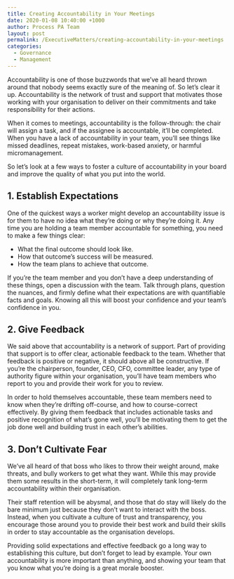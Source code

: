 ```yaml
---
title: Creating Accountability in Your Meetings
date: 2020-01-08 10:40:00 +1000
author: Process PA Team
layout: post
permalink: /ExecutiveMatters/creating-accountability-in-your-meetings
categories:
  - Governance
  - Management
---
```


Accountability is one of those buzzwords that we’ve all heard thrown around that nobody seems exactly sure of the meaning of. So let’s clear it up. Accountability is the network of trust and support that motivates those working with your organisation to deliver on their commitments and take responsibility for their actions.

When it comes to meetings, accountability is the follow-through: the chair will assign a task, and if the assignee is accountable, it’ll be completed. When you have a lack of accountability in your team, you’ll see things like missed deadlines, repeat mistakes, work-based anxiety, or harmful micromanagement.

So let’s look at a few ways to foster a culture of accountability in your board and improve the quality of what you put into the world.

## **1\. Establish Expectations**

One of the quickest ways a worker might develop an accountability issue is for them to have no idea what they’re doing or why they’re doing it. Any time you are holding a team member accountable for something, you need to make a few things clear:

* What the final outcome should look like.
* How that outcome’s success will be measured.
* How the team plans to achieve that outcome.

If you’re the team member and you don’t have a deep understanding of these things, open a discussion with the team. Talk through plans, question the nuances, and firmly define what their expectations are with quantifiable facts and goals. Knowing all this will boost your confidence and your team’s confidence in you.

## **2\. Give Feedback**

We said above that accountability is a network of support. Part of providing that support is to offer clear, actionable feedback to the team. Whether that feedback is positive or negative, it should above all be constructive. If you’re the chairperson, founder, CEO, CFO, committee leader, any type of authority figure within your organisation, you’ll have team members who report to you and provide their work for you to review.

In order to hold themselves accountable, these team members need to know when they’re drifting off-course, and how to course-correct effectively. By giving them feedback that includes actionable tasks and positive recognition of what’s gone well, you’ll be motivating them to get the job done well and building trust in each other’s abilities.

## **3\. Don’t Cultivate Fear**

We’ve all heard of that boss who likes to throw their weight around, make threats, and bully workers to get what they want. While this may provide them some results in the short-term, it will completely tank long-term accountability within their organisation.

Their staff retention will be abysmal, and those that do stay will likely do the bare minimum just because they don’t want to interact with the boss. Instead, when you cultivate a culture of trust and transparency, you encourage those around you to provide their best work and build their skills in order to stay accountable as the organisation develops.

Providing solid expectations and effective feedback go a long way to establishing this culture, but don’t forget to lead by example. Your own accountability is more important than anything, and showing your team that you know what you’re doing is a great morale booster.